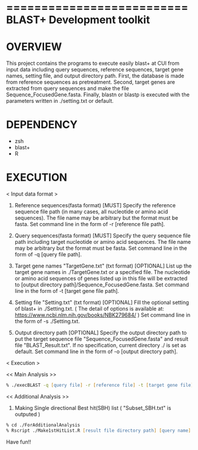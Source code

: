 ==========================
BLAST+ Development toolkit
==========================

# OVERVIEW
This project contains the programs to execute easily blast+ at CUI from input data including query sequences, 
reference sequences, target gene names, setting file, and output directory path.
First, the database is made from reference sequences as pretreatment.
Second, target genes are extracted from query sequences and make the file Sequence_FocusedGene.fasta.
Finally, blastn or blastp is executed with the parameters written in ./setting.txt or default.

# DEPENDENCY
  * zsh
  * blast+
  * R

# EXECUTION
< Input data format >
1. Reference sequences(fasta format) [MUST]
Specify the reference sequence file path (in many cases, all nucleotide or amino acid sequences).
The file name may be arbitrary but the format must be fasta.
Set command line in the form of -r [reference file path].

2. Query sequences(fasta format) [MUST]
Specify the query sequence file path including target nucleotide or amino acid sequences.
The file name may be arbitrary but the format must be fasta.
Set command line in the form of -q [query file path].

3. Target gene names "TargetGene.txt" (txt format) [OPTIONAL]
List up the target gene names in ./TargetGene.txt or a specified file.
The nucleotide or amino acid sequences of genes listed up in this file will be extracted to
[output directory path]/Sequence_FocusedGene.fasta.
Set command line in the form of -t [target gene file path].

4. Setting file "Setting.txt" (txt format) [OPTIONAL]
Fill the optional setting of blast+ in ./Setting.txt.
( The detail of options is available at: https://www.ncbi.nlm.nih.gov/books/NBK279684/ )
Set command line in the form of -s ./Setting.txt.

5. Output directory path [OPTIONAL]
Specify the output directory path to put the target sequence file "Sequence_FocusedGene.fasta"
and result file "BLAST_Result.txt".
If no specification, current directory ./ is set as default.
Set command line in the form of -o [output directory path].

< Execution >

<< Main Analysis >>
```zsh
% ./execBLAST -q [query file] -r [reference file] -t [target gene file] -s [setting file] -o [output directory path]
```

<< Additional Analysis >>
1. Making Single directional Best hit(SBH) list ( "Subset_SBH.txt" is outputed )
```zsh
% cd ./ForAdditionalAnalysis
% Rscript ./Make1stHitList.R [result file directory path] [query name] [reference name]
```

Have fun!!